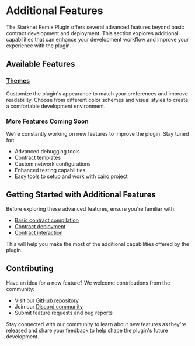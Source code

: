 # Additional Features

The Starknet Remix Plugin offers several advanced features beyond basic contract development and deployment. This section explores additional capabilities that can enhance your development workflow and improve your experience with the plugin.

## Available Features

### [Themes](./themes.md)
Customize the plugin's appearance to match your preferences and improve readability. Choose from different color schemes and visual styles to create a comfortable development environment.

### More Features Coming Soon
We're constantly working on new features to improve the plugin. Stay tuned for:
- Advanced debugging tools
- Contract templates
- Custom network configurations
- Enhanced testing capabilities
- Easy tools to setup and work with cairo project

## Getting Started with Additional Features

Before exploring these advanced features, ensure you're familiar with:
- [Basic contract compilation](../basic-usage/compilation.md)
- [Contract deployment](../basic-usage/deployment.md)
- [Contract interaction](../basic-usage/interaction.md)

This will help you make the most of the additional capabilities offered by the plugin.

## Contributing

Have an idea for a new feature? We welcome contributions from the community:
- Visit our [GitHub repository](https://github.com/NethermindEth/starknet-remix-plugin)
- Join our [Discord community](https://discord.com/invite/PaCMRFdvWT)
- Submit feature requests and bug reports

Stay connected with our community to learn about new features as they're released and share your feedback to help shape the plugin's future development.

